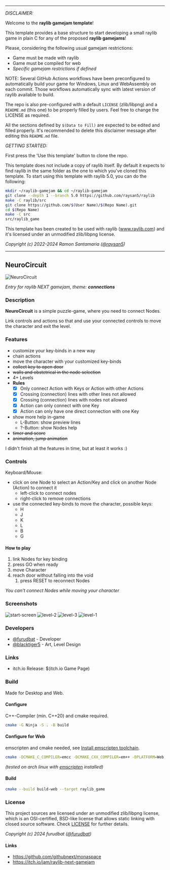 -----------------------------------

_DISCLAIMER:_

Welcome to the **raylib gamejam template**!

This template provides a base structure to start developing a small raylib game in plain C for any of the proposed **raylib gamejams**!

Please, considering the following usual gamejam restrictions: 

 - Game must be made with raylib
 - Game must be compiled for web
 - _Specific gamejam restrictions if defined_
 
NOTE: Several GitHub Actions workflows have been preconfigured to automatically build your game for Windows, Linux and WebAssembly on each commit. Those workflows automatically sync with latest version of raylib available to build.

The repo is also pre-configured with a default `LICENSE` (zlib/libpng) and a `README.md` (this one) to be properly filled by users. Feel free to change the LICENSE as required.

All the sections defined by `$(Data to Fill)` are expected to be edited and filled properly. It's recommended to delete this disclaimer message after editing this `README.md` file.

_GETTING STARTED:_

First press the 'Use this template' button to clone the repo.

This template does not include a copy of raylib itself. By default it expects to find raylib in the same folder as the one to which you've cloned this template. To start using this template with raylib 5.0, you can do the following:

```sh
mkdir ~/raylib-gamejam && cd ~/raylib-gamejam
git clone --depth 1 --branch 5.0 https://github.com/raysan5/raylib
make -C raylib/src
git clone https://github.com/$(User Name)/$(Repo Name).git
cd $(Repo Name)
make -C src
src/raylib_game
```

This template has been created to be used with raylib (www.raylib.com) and it's licensed under an unmodified zlib/libpng license.

_Copyright (c) 2022-2024 Ramon Santamaria ([@raysan5](https://twitter.com/raysan5))_

-----------------------------------

## NeuroCircuit

![NeuroCircuit](img/banner.png "NeuroCircuit")

_Entry for raylib NEXT gamejam, theme: **connections**_

### Description

**NeuroCircuit** is a simple puzzle-game, where you need to connect Nodes.

Link controls and actions so that and use your connected controls to move the character and exit the level.

### Features

 - customize your key-binds in a new way
 - chain actions
 - move the character with your customized key-binds
 - ~~collect key to open door~~
 - ~~walls and obstetrical in the node selection~~
 - 4+ Levels
 - **Rules**
   - [x] Only connect Action with Keys or Action with other Actions
   - [x] Crossing (connection) lines with other lines not allowed
   - [x] Crossing (connection) lines with nodes not allowed
   - [x] Action can only connect with one Key
   - [x] Action can only have one direct connection with one Key
 - show more help in-game
   - L-Button: show preview lines
   - ?-Button: show Nodes help
 - ~~timer and score~~
 - ~~animation, jump animation~~

I didn't finish all the features in time, but at least it works :)

### Controls

Keyboard/Mouse:
 - click on one Node to select an Action/Key and click on another Node (Action) to connect it
   - left-click to connect nodes
   - right-click to remove connections
 - use the connected key-binds to move the character, possible keys:
   - H
   - J
   - K
   - L
   - B
   - G

#### How to play

1. link Nodes for key binding
2. press GO when ready
3. move Character
4. reach door without falling into the void
   1. press RESET to reconnect Nodes

_You can't connect Nodes while moving your character_

### Screenshots

![start-screen](screenshots/screenshot000.png "start screen")
![level-2](screenshots/screenshot001.png "level 2")
![level-3](screenshots/screenshot002.png "level 3")
![level-1](screenshots/screenrec001.gif "level 1")

### Developers

 - [@furudbat](https://twitter.com/furudbat) - Developer
 - [@blacktiger5](https://twitter.com/blacktiger5_) - Art, Level Design

### Links

 - itch.io Release: $(itch.io Game Page)

### Build

Made for Desktop and Web.

#### Configure

C++-Compiler (min. C++20) and cmake required.

```bash
cmake -G Ninja -S . -B build
```

#### Configure for Web

emscripten and cmake needed, see [Install emscripten toolchain](https://github.com/raysan5/raylib/wiki/Working-for-Web-(HTML5)#1-install-emscripten-toolchain).

```bash
cmake -DCMAKE_C_COMPILER=emcc -DCMAKE_CXX_COMPILER=em++ -DPLATFORM=Web -DCMAKE_BUILD_TYPE=MinSizeRel -G Ninja -S build-web
```
_(tested on arch linux with [emscripten](https://archlinux.org/packages/extra/x86_64/emscripten/) installed)_

#### Build

```bash
cmake --build build-web --target raylib_game
```

### License

This project sources are licensed under an unmodified zlib/libpng license, which is an OSI-certified, BSD-like license that allows static linking with closed source software. Check [LICENSE](LICENSE) for further details.

*Copyright (c) 2024 furudbat ([@furudbat](https://twitter.com/furudbat))*

#### Links

- https://github.com/githubnext/monaspace
- https://itch.io/jam/raylib-next-gamejam
